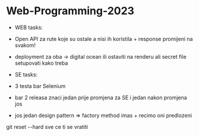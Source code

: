 # Web-Programming-2023

+ WEB tasks:
+ Open API za rute koje su ostale a nisi ih koristila + response promijeni na svakom!

+ deployment za oba -> digital ocean ili ostaviti na renderu ali secret file setupovati kako treba


+ SE tasks:
 + 3 testa bar Selenium
 + bar 2 releasa znaci jedan prije promjena za SE i jedan nakon promjena jos 
 + jos jedan design pattern => factory method imas + recimo oni predlozeni


 git reset --hard
 sve ce ti se vratiti
